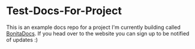 # Test-Docs-For-Project

This is an example docs repo for a project I'm currently building called [BonitaDocs](https://bonitadocs.com/). If you head over to the website you can sign up to be notified of updates :)
